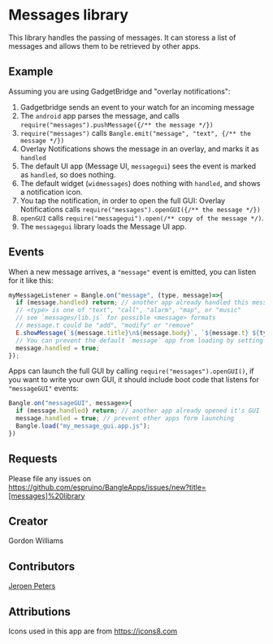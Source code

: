 # Messages library

This library handles the passing of messages. It can storess a list of messages 
and allows them to be retrieved by other apps.

## Example

Assuming you are using GadgetBridge and "overlay notifications":

1. Gadgetbridge sends an event to your watch for an incoming message
2. The `android` app parses the message, and calls `require("messages").pushMessage({/** the message */})`
3. `require("messages")` calls `Bangle.emit("message", "text", {/** the message */})`
4. Overlay Notifications shows the message in an overlay, and marks it as `handled`
5. The default UI app (Message UI, `messagegui`) sees the event is marked as `handled`, so does nothing.
6. The default widget (`widmessages`) does nothing with `handled`, and shows a notification icon.
7. You tap the notification, in order to open the full GUI: Overlay Notifications
   calls `require("messages").openGUI({/** the message */})`
8. `openGUI` calls `require("messagegui").open(/** copy of the message */)`.
9. The `messagegui` library loads the Message UI app.



## Events

When a new message arrives, a `"message"` event is emitted, you can listen for
it like this:

```js
myMessageListener = Bangle.on("message", (type, message)=>{
  if (message.handled) return; // another app already handled this message
  // <type> is one of "text", "call", "alarm", "map", or "music"
  // see `messages/lib.js` for possible <message> formats
  // message.t could be "add", "modify" or "remove"
  E.showMessage(`${message.title}\n${message.body}`, `${message.t} ${type} message`);
  // You can prevent the default `message` app from loading by setting `message.handled = true`:
  message.handled = true;
});
```

Apps can launch the full GUI by calling `require("messages").openGUI()`, if you
want to write your own GUI, it should include boot code that listens for
`"messageGUI"` events:

```js
Bangle.on("messageGUI", message=>{
  if (message.handled) return; // another app already opened it's GUI
  message.handled = true; // prevent other apps form launching
  Bangle.load("my_message_gui.app.js");
})

```


## Requests

Please file any issues on https://github.com/espruino/BangleApps/issues/new?title=[messages]%20library

## Creator

Gordon Williams

## Contributors

[Jeroen Peters](https://github.com/jeroenpeters1986)

## Attributions

Icons used in this app are from https://icons8.com
